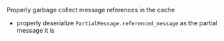 Properly garbage collect message references in the cache
  - properly deserialize `PartialMessage.referenced_message` as the partial message it is
